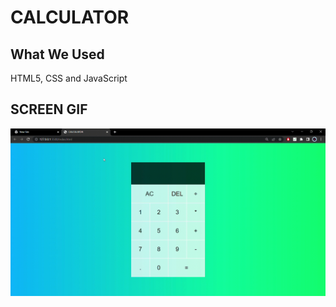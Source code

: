 <h1>CALCULATOR</h1>


<h2>What We Used</h2>
HTML5, CSS and JavaScript

<h2>SCREEN GIF</h2>

![](screen.gif)